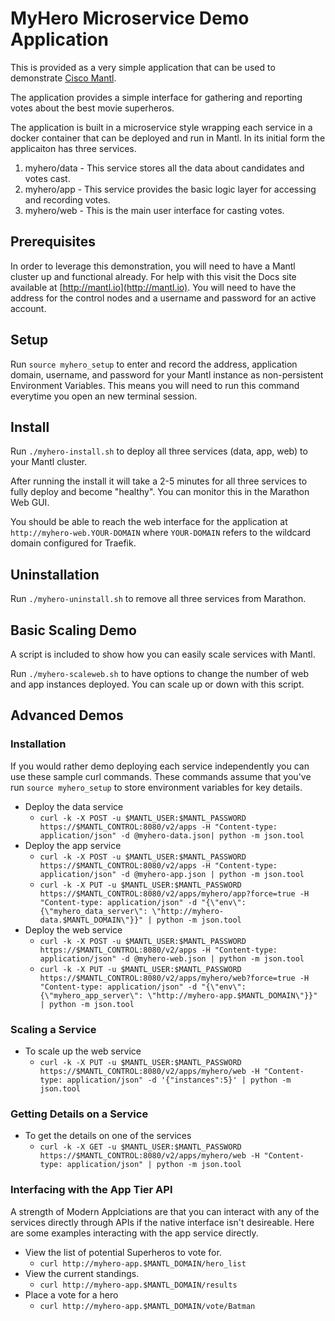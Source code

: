 
# MyHero Microservice Demo Application

This is provided as a very simple application that can be used to demonstrate
[Cisco Mantl](http://mantl.io).

The application provides a simple interface for gathering and reporting votes about the best movie superheros.

The application is built in a microservice style wrapping each service in a docker container
 that can be deployed and run in Mantl.  In its initial form the applicaiton has three services.

1.  myhero/data - This service stores all the data about candidates and votes cast.
2.  myhero/app - This service provides the basic logic layer for accessing and recording votes.
3.  myhero/web - This is the main user interface for casting votes.

## Prerequisites

In order to leverage this demonstration, you will need to have a Mantl cluster up and functional already.  For help with this visit the Docs site available at [http://mantl.io](http://mantl.io).  You will need to have the address for the control nodes and a username and password for an active account.

## Setup

Run `source myhero_setup` to enter and record the address, application domain, username, and password for your Mantl instance as non-persistent Environment Variables.  This means you will need to run this command everytime you open an new terminal session.

## Install

Run `./myhero-install.sh` to deploy all three services (data, app, web) to your Mantl cluster.

After running the install it will take a 2-5 minutes for all three services to fully deploy and become "healthy".  You can monitor this in the Marathon Web GUI.

You should be able to reach the web interface for the application at `http://myhero-web.YOUR-DOMAIN` where `YOUR-DOMAIN` refers to the wildcard domain configured for Traefik.

## Uninstallation

Run `./myhero-uninstall.sh` to remove all three services from Marathon.

## Basic Scaling Demo

A script is included to show how you can easily scale services with Mantl.

Run `./myhero-scaleweb.sh` to have options to change the number of web and app instances deployed.  You can scale up or down with this script.

## Advanced Demos

### Installation
If you would rather demo deploying each service independently you can use these sample curl commands.  These commands assume that you've run `source myhero_setup` to store environment variables for key details.

* Deploy the data service
  * `curl -k -X POST -u $MANTL_USER:$MANTL_PASSWORD https://$MANTL_CONTROL:8080/v2/apps -H "Content-type: application/json" -d @myhero-data.json| python -m json.tool`
* Deploy the app service
  * `curl -k -X POST -u $MANTL_USER:$MANTL_PASSWORD https://$MANTL_CONTROL:8080/v2/apps -H "Content-type: application/json" -d @myhero-app.json | python -m json.tool`
  * `curl -k -X PUT -u $MANTL_USER:$MANTL_PASSWORD https://$MANTL_CONTROL:8080/v2/apps/myhero/app?force=true -H "Content-type: application/json" -d "{\"env\": {\"myhero_data_server\": \"http://myhero-data.$MANTL_DOMAIN\"}}" | python -m json.tool`
* Deploy the web service
  * `curl -k -X POST -u $MANTL_USER:$MANTL_PASSWORD https://$MANTL_CONTROL:8080/v2/apps -H "Content-type: application/json" -d @myhero-web.json | python -m json.tool`
  * `curl -k -X PUT -u $MANTL_USER:$MANTL_PASSWORD https://$MANTL_CONTROL:8080/v2/apps/myhero/web?force=true -H "Content-type: application/json" -d "{\"env\": {\"myhero_app_server\": \"http://myhero-app.$MANTL_DOMAIN\"}}" | python -m json.tool`

### Scaling a Service
* To scale up the web service
  * `curl -k -X PUT -u $MANTL_USER:$MANTL_PASSWORD https://$MANTL_CONTROL:8080/v2/apps/myhero/web -H "Content-type: application/json" -d '{"instances":5}' | python -m json.tool`

### Getting Details on a Service
* To get the details on one of the services
  * `curl -k -X GET -u $MANTL_USER:$MANTL_PASSWORD https://$MANTL_CONTROL:8080/v2/apps/myhero/web -H "Content-type: application/json" | python -m json.tool`

### Interfacing with the App Tier API

A strength of Modern Applciations are that you can interact with any of the services directly through APIs if the native interface isn't desireable.  Here are some examples interacting with the app service directly.

* View the list of potential Superheros to vote for.
  * `curl http://myhero-app.$MANTL_DOMAIN/hero_list`
* View the current standings.
  * `curl http://myhero-app.$MANTL_DOMAIN/results`
* Place a vote for a hero
  * `curl http://myhero-app.$MANTL_DOMAIN/vote/Batman`